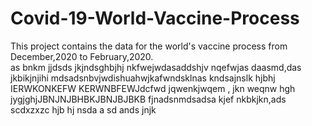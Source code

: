 # Covid-19-World-Vaccine-Process
This project contains  the data for the world's vaccine process from December,2020 to February,2020.  
as
bnkm
jjdsds
jkjndsghbjhj
nkfwejwdasaddshjv
nqefwjas
daasmd,das jkbikjnjihi
mdsadsnbvjwdishuahwjkafwndsklnas
kndsajnslk
hjbhj
IERWKONKEFW
KERWNBFEWJdcfwd
jqwenkjwqem , jkn
weqnw
hgh
jygjghjJBNJNJBHBKJBNJBJBKB
fjnadsnmdsadsa
kjef
nkbkjkn,ads scdxzxzc
hjb hj
nsda a
sd ands
jnjk
